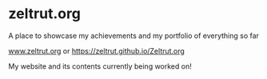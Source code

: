 # zeltrut.org
A place to showcase my achievements and my portfolio of everything so far

www.zeltrut.org
or
https://zeltrut.github.io/Zeltrut.org

My website and its contents currently being worked on!
